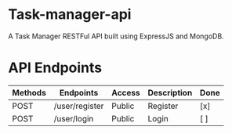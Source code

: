 # Task-manager-api
A Task Manager RESTFul API built using ExpressJS and MongoDB.

# API Endpoints

| Methods | Endpoints                          | Access  | Description                              | Done |
| ------- | ---------------------------------- | ------- | ---------------------------------------- | ---- |
| POST    | /user/register                     | Public  | Register                                 |  [x] |
| POST    | /user/login                        | Public  | Login                                    |  [ ] |
